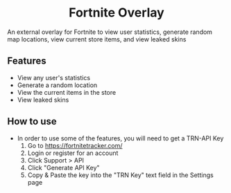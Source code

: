 <h1 align="center">Fortnite Overlay</h1>

An external overlay for Fortnite to view user statistics, generate random map locations, view current store items, and view leaked skins

## Features

* View any user's statistics
* Generate a random location
* View the current items in the store
* View leaked skins

## How to use

- In order to use some of the features, you will need to get a TRN-API Key
  1. Go to https://fortnitetracker.com/
  2. Login or register for an account
  3. Click Support > API
  4. Click "Generate API Key"
  5. Copy & Paste the key into the "TRN Key" text field in the Settings page
